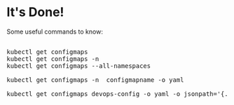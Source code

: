 # It's Done!

Some useful commands to know:

<pre class="file">

kubectl get configmaps
kubectl get configmaps -n <namespace>
kubectl get configmaps --all-namespaces

kubectl get configmaps -n <namespace> configmapname -o yaml

kubectl get configmaps devops-config -o yaml -o jsonpath='{.data.username}' # devops

</pre>
